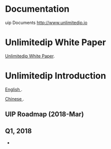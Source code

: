 # Documentation
uip Documents http://www.unlimitedip.io


# Unlimitedip  White Paper
[Unlimitedip  White Paper](https://github.com/linkentertainments/Documentation/blob/master/UIP_Whitepaper_v5.1.pdf).


# Unlimitedip  Introduction
[ English  ](https://github.com/linkentertainments/Documentation/blob/master/%E6%9C%AA%E6%9D%A5%E7%89%88%E6%9D%83%E7%AE%80%E4%BB%8B-%E8%8B%B1.docx).  

[ Chinese  ](https://github.com/linkentertainments/Documentation/blob/master/%E6%9C%AA%E6%9D%A5%E7%89%88%E6%9D%83%E7%AE%80%E4%BB%8B-%E4%B8%AD.docx).




## UIP Roadmap (2018-Mar)
## Q1, 2018
- 



